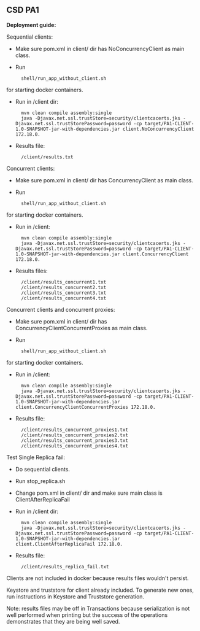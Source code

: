 ## CSD PA1

**Deployment guide:**

Sequential clients:
	
* Make sure pom.xml in client/ dir has NoConcurrencyClient as main class.
* Run 

		shell/run_app_without_client.sh 

for starting docker containers.

* Run in /client dir:
				
		mvn clean compile assembly:single
		java -Djavax.net.ssl.trustStore=security/clientcacerts.jks -Djavax.net.ssl.trustStorePassword=password -cp target/PA1-CLIENT-1.0-SNAPSHOT-jar-with-dependencies.jar client.NoConcurrencyClient 172.18.0.
				
* Results file:
 
		/client/results.txt
	
Concurrent clients:
	
* Make sure pom.xml in client/ dir has ConcurrencyClient as main class.
* Run 
		
		shell/run_app_without_client.sh 
		
for starting docker containers.

* Run in /client:

		mvn clean compile assembly:single
		java -Djavax.net.ssl.trustStore=security/clientcacerts.jks -Djavax.net.ssl.trustStorePassword=password -cp target/PA1-CLIENT-1.0-SNAPSHOT-jar-with-dependencies.jar client.ConcurrencyClient 172.18.0.
		
* Results files:

		/client/results_concurrent1.txt
		/client/results_concurrent2.txt
		/client/results_concurrent3.txt
		/client/results_concurrent4.txt

Concurrent clients and concurrent proxies:
	
* Make sure pom.xml in client/ dir has ConcurrencyClientConcurrentProxies as main class.
* Run 

		shell/run_app_without_client.sh 
		
for starting docker containers.

* Run in /client:

		mvn clean compile assembly:single
		java -Djavax.net.ssl.trustStore=security/clientcacerts.jks -Djavax.net.ssl.trustStorePassword=password -cp target/PA1-CLIENT-1.0-SNAPSHOT-jar-with-dependencies.jar client.ConcurrencyClientConcurrentProxies 172.18.0.
		
* Results file:

		/client/results_concurrent_proxies1.txt
		/client/results_concurrent_proxies2.txt
		/client/results_concurrent_proxies3.txt
		/client/results_concurrent_proxies4.txt

Test Single Replica fail:
	
* Do sequential clients. 
* Run 
		stop_replica.sh
		
* Change pom.xml in client/ dir and make sure main class is ClientAfterReplicaFail
* Run in /client dir:

		mvn clean compile assembly:single
		java -Djavax.net.ssl.trustStore=security/clientcacerts.jks -Djavax.net.ssl.trustStorePassword=password -cp target/PA1-CLIENT-1.0-SNAPSHOT-jar-with-dependencies.jar client.ClientAfterReplicaFail 172.18.0.
		
* Results file: 

		/client/results_replica_fail.txt


Clients are not included in docker because results files wouldn't persist.

Keystore and truststore for client already included. To generate new ones, run instructions in Keystore and Truststore generation.

Note: results files may be off in Transactions because serialization is not well performed when printing but the success of the operations demonstrates that they are being well saved.

	






